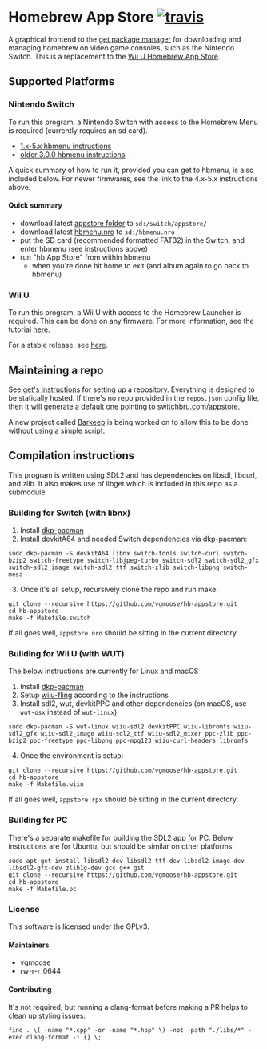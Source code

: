 # Homebrew App Store [![travis](https://travis-ci.org/vgmoose/hb-appstore.svg?branch=master)](https://travis-ci.org/vgmoose/hb-appstore)
A graphical frontend to the [get package manager](https://github.com/vgmoose/libget) for downloading and managing homebrew on video game consoles, such as the Nintendo Switch. This is a replacement to the [Wii U Homebrew App Store](https://github.com/vgmoose/wiiu-hbas).

## Supported Platforms
### Nintendo Switch
To run this program, a Nintendo Switch with access to the Homebrew Menu is required (currently requires an sd card).
- [1.x-5.x hbmenu instructions](https://gbatemp.net/threads/switch-hacking-101-how-to-launch-the-homebrew-menu-on-4-x-5-x.504012/)
- [older 3.0.0 hbmenu instructions](https://switchbrew.github.io/nx-hbl/) -

A quick summary of how to run it, provided you can get to hbmenu, is also included below. For newer firmwares, see the link to the 4.x-5.x instructions above.

#### Quick summary
- download latest [appstore folder](https://github.com/vgmoose/hb-appstore/releases) to `sd:/switch/appstore/`
- download latest [hbmenu.nro](https://github.com/switchbrew/nx-hbmenu/releases/latest) to `sd:/hbmenu.nro`
- put the SD card (recommended formatted FAT32) in the Switch, and enter hbmenu (see instructions above)
- run "hb App Store" from within hbmenu
   - when you're done hit home to exit (and album again to go back to hbmenu)

### Wii U
To run this program, a Wii U with access to the Homebrew Launcher is required. This can be done on any firmware. For more information, see the tutorial [here](https://wiiu.hacks.guide).

For a stable release, see [here](https://github.com/vgmoose/wiiu-hbas/releases).

## Maintaining a repo
See [get's instructions](https://github.com/vgmoose/get#setting-up-repos) for setting up a repository. Everything is designed to be statically hosted. If there's no repo provided in the `repos.json` config file, then it will generate a default one pointing to [switchbru.com/appstore](http://switchbru.com/appstore/).

A new project called [Barkeep](https://github.com/vgmoose/barkeep) is being worked on to allow this to be done without using a simple script.

## Compilation instructions
This program is written using SDL2 and has dependencies on libsdl, libcurl, and zlib. It also makes use of libget which is included in this repo as a submodule.

### Building for Switch (with libnx)
1. Install [dkp-pacman](https://devkitpro.org/viewtopic.php?f=13&t=8702)
2. Install devkitA64 and needed Switch dependencies via dkp-pacman:
```
sudo dkp-pacman -S devkitA64 libnx switch-tools switch-curl switch-bzip2 switch-freetype switch-libjpeg-turbo switch-sdl2 switch-sdl2_gfx switch-sdl2_image switch-sdl2_ttf switch-zlib switch-libpng switch-mesa
```
3. Once it's all setup, recursively clone the repo and run make:
```
git clone --recursive https://github.com/vgmoose/hb-appstore.git
cd hb-appstore
make -f Makefile.switch
```

If all goes well, `appstore.nro` should be sitting in the current directory.

### Building for Wii U (with WUT)
The below instructions are currently for Linux and macOS
1. Install [dkp-pacman](https://devkitpro.org/viewtopic.php?f=13&t=8702)
2. Setup [wiiu-fling](https://gitlab.com/QuarkTheAwesome/wiiu-fling#wiiu-fling) according to the instructions
3. Install sdl2, wut, devkitPPC and other dependencies (on macOS, use `wut-osx` instead of `wut-linux`)
```
sudo dkp-pacman -S wut-linux wiiu-sdl2 devkitPPC wiiu-libromfs wiiu-sdl2_gfx wiiu-sdl2_image wiiu-sdl2_ttf wiiu-sdl2_mixer ppc-zlib ppc-bzip2 ppc-freetype ppc-libpng ppc-mpg123 wiiu-curl-headers libromfs
```
4. Once the environment is setup:
```
git clone --recursive https://github.com/vgmoose/hb-appstore.git
cd hb-appstore
make -f Makefile.wiiu
```

If all goes well, `appstore.rpx` should be sitting in the current directory.

### Building for PC
There's a separate makefile for building the SDL2 app for PC. Below instructions are for Ubuntu, but should be similar on other platforms:
```
sudo apt-get install libsdl2-dev libsdl2-ttf-dev libsdl2-image-dev libsdl2-gfx-dev zlib1g-dev gcc g++ git
git clone --recursive https://github.com/vgmoose/hb-appstore.git
cd hb-appstore
make -f Makefile.pc
```

### License
This software is licensed under the GPLv3.

#### Maintainers
- vgmoose
- rw-r-r_0644

#### Contributing
It's not required, but running a clang-format before making a PR helps to clean up styling issues:
```
find . \( -name "*.cpp" -or -name "*.hpp" \) -not -path "./libs/*" -exec clang-format -i {} \;
```

